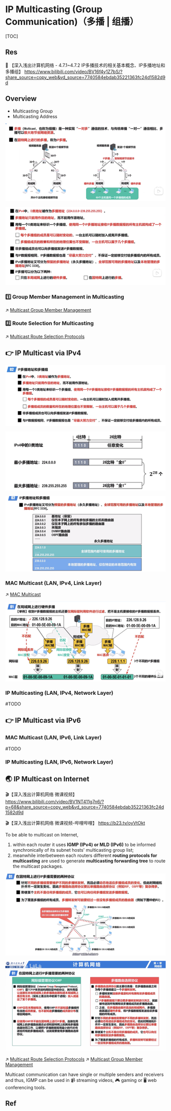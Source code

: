 # IP Multicasting (Group Communication)（多播 | 组播）

[TOC]



## Res
🔗 【深入浅出计算机网络 - 4.7.1~4.7.2 IP多播技术的相关基本概念、IP多播地址和多播组】 https://www.bilibili.com/video/BV16f4y1Z7bS/?share_source=copy_web&vd_source=7740584ebdab35221363fc24d1582d9d



## Overview
- Multicasting Group
- Multicasting Address

![](../../../../../../../../Assets/Pics/Screenshot%202023-05-19%20at%2010.57.30%20AM.png)

![](../../../../../../../../Assets/Pics/Screenshot%202023-05-19%20at%2010.57.45%20AM.png)


### 1️⃣ Group Member Management in Multicasting
↗ [Multicast Group Member Management](Multicast%20Group%20Member%20Management/Multicast%20Group%20Member%20Management.md)


### 2️⃣ Route Selection for Multicasting
↗ [Multicast Route Selection Protocols](Multicast%20Route%20Selection%20Protocols/Multicast%20Route%20Selection%20Protocols.md)



## 👉 IP Multicast via IPv4
![](../../../../../../../../Assets/Pics/Screenshot%202023-05-19%20at%2011.01.41%20AM.png)

![](../../../../../../../../Assets/Pics/Screenshot%202023-05-19%20at%2011.01.57%20AM.png)

![Screenshot 2022-11-26 at 5.06.15 PM](../../../../../../../../Assets/Pics/Screenshot%202022-11-26%20at%205.06.15%20PM.png)


### MAC Multicast (LAN, IPv4, Link Layer)
↗ [MAC Multicast](../../../../0x06%20Data%20Link%20Layer/📌%20Link%20Layer%20(Switched%20Network)%20Basics/📌%20MAC%20(Media%20Access%20Control)%20&%20Layer%202%20Lower%20Sublayer/MAC%20Multicast.md)

![Screenshot 2022-11-26 at 5.13.42 PM](../../../../../../../../Assets/Pics/Screenshot%202022-11-26%20at%205.13.42%20PM.png)


### IP Multicasting (LAN, IPv4, Network Layer)
#TODO 



## 👉 IP Multicast via IPv6
### MAC Multicast (LAN, IPv6, Link Layer)
#TODO 

### IP Multicasting (LAN, IPv6, Network Layer)



## 🌏 IP Multicast on Internet
🎬【深入浅出计算机网络 微课视频】 https://www.bilibili.com/video/BV1NT411g7n6/?p=68&share_source=copy_web&vd_source=7740584ebdab35221363fc24d1582d9d

🎬【深入浅出计算机网络 微课视频-哔哩哔哩】 https://b23.tv/oyVtOkt

To be able to multicast on Internet, 
1. within each router it uses **IGMP (IPv4) or MLD (IPv6)** to be informed synchronically of its subnet hosts' multicasting group list;
2. meanwhile interbetween each routers different **routing protocols for multicasting** are used to generate **multicasting forwarding tree** to route the multicast packages. 

![Screenshot 2022-11-26 at 5.16.55 PM](../../../../../../../../Assets/Pics/Screenshot%202022-11-26%20at%205.16.55%20PM.png)

![](../../../../../../../../Assets/Pics/IMG_4D805425FFE6-1.jpeg)

↗ [Multicast Route Selection Protocols](Multicast%20Route%20Selection%20Protocols/Multicast%20Route%20Selection%20Protocols.md)
↗ [Multicast Group Member Management](Multicast%20Group%20Member%20Management/Multicast%20Group%20Member%20Management.md)

Multicast communication can have single or multiple senders and receivers and thus, IGMP can be used in 📹 streaming videos, 🎮 gaming or 🖥 web conferencing tools. 



## Ref
[Multicast | Wikipedia]: https://en.wikipedia.org/wiki/Multicast
